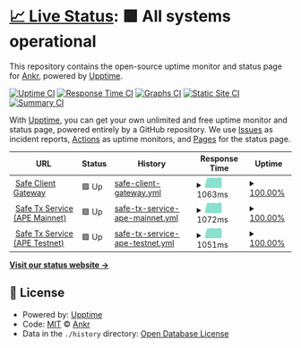 # [📈 Live Status](https://Ankr-network.github.io/safe-services-status): <!--live status--> **🟩 All systems operational**

This repository contains the open-source uptime monitor and status page for [Ankr](https://ankr.com/), powered by [Upptime](https://github.com/upptime/upptime).

[![Uptime CI](https://github.com/Ankr-network/safe-services-status/workflows/Uptime%20CI/badge.svg)](https://github.com/Ankr-network/safe-services-status/actions?query=workflow%3A%22Uptime+CI%22)
[![Response Time CI](https://github.com/Ankr-network/safe-services-status/workflows/Response%20Time%20CI/badge.svg)](https://github.com/Ankr-network/safe-services-status/actions?query=workflow%3A%22Response+Time+CI%22)
[![Graphs CI](https://github.com/Ankr-network/safe-services-status/workflows/Graphs%20CI/badge.svg)](https://github.com/Ankr-network/safe-services-status/actions?query=workflow%3A%22Graphs+CI%22)
[![Static Site CI](https://github.com/Ankr-network/safe-services-status/workflows/Static%20Site%20CI/badge.svg)](https://github.com/Ankr-network/safe-services-status/actions?query=workflow%3A%22Static+Site+CI%22)
[![Summary CI](https://github.com/Ankr-network/safe-services-status/workflows/Summary%20CI/badge.svg)](https://github.com/Ankr-network/safe-services-status/actions?query=workflow%3A%22Summary+CI%22)

With [Upptime](https://upptime.js.org), you can get your own unlimited and free uptime monitor and status page, powered entirely by a GitHub repository. We use [Issues](https://github.com/Ankr-network/safe-services-status/issues) as incident reports, [Actions](https://github.com/Ankr-network/safe-services-status/actions) as uptime monitors, and [Pages](https://Ankr-network.github.io/safe-services-status) for the status page.

<!--start: status pages-->
<!-- This summary is generated by Upptime (https://github.com/upptime/upptime) -->
<!-- Do not edit this manually, your changes will be overwritten -->
<!-- prettier-ignore -->
| URL | Status | History | Response Time | Uptime |
| --- | ------ | ------- | ------------- | ------ |
| <img alt="" src="https://favicons.githubusercontent.com/gnosis-gateway.metaapesgame.com" height="13"> [Safe Client Gateway](https://gnosis-gateway.metaapesgame.com/health/) | 🟩 Up | [safe-client-gateway.yml](https://github.com/Ankr-network/safe-services-status/commits/HEAD/history/safe-client-gateway.yml) | <details><summary><img alt="Response time graph" src="./graphs/safe-client-gateway/response-time-week.png" height="20"> 1063ms</summary><br><a href="https://Ankr-network.github.io/safe-services-status/history/safe-client-gateway"><img alt="Response time 1043" src="https://img.shields.io/endpoint?url=https%3A%2F%2Fraw.githubusercontent.com%2FAnkr-network%2Fsafe-services-status%2FHEAD%2Fapi%2Fsafe-client-gateway%2Fresponse-time.json"></a><br><a href="https://Ankr-network.github.io/safe-services-status/history/safe-client-gateway"><img alt="24-hour response time 1071" src="https://img.shields.io/endpoint?url=https%3A%2F%2Fraw.githubusercontent.com%2FAnkr-network%2Fsafe-services-status%2FHEAD%2Fapi%2Fsafe-client-gateway%2Fresponse-time-day.json"></a><br><a href="https://Ankr-network.github.io/safe-services-status/history/safe-client-gateway"><img alt="7-day response time 1063" src="https://img.shields.io/endpoint?url=https%3A%2F%2Fraw.githubusercontent.com%2FAnkr-network%2Fsafe-services-status%2FHEAD%2Fapi%2Fsafe-client-gateway%2Fresponse-time-week.json"></a><br><a href="https://Ankr-network.github.io/safe-services-status/history/safe-client-gateway"><img alt="30-day response time 1043" src="https://img.shields.io/endpoint?url=https%3A%2F%2Fraw.githubusercontent.com%2FAnkr-network%2Fsafe-services-status%2FHEAD%2Fapi%2Fsafe-client-gateway%2Fresponse-time-month.json"></a><br><a href="https://Ankr-network.github.io/safe-services-status/history/safe-client-gateway"><img alt="1-year response time 1043" src="https://img.shields.io/endpoint?url=https%3A%2F%2Fraw.githubusercontent.com%2FAnkr-network%2Fsafe-services-status%2FHEAD%2Fapi%2Fsafe-client-gateway%2Fresponse-time-year.json"></a></details> | <details><summary><a href="https://Ankr-network.github.io/safe-services-status/history/safe-client-gateway">100.00%</a></summary><a href="https://Ankr-network.github.io/safe-services-status/history/safe-client-gateway"><img alt="All-time uptime 99.91%" src="https://img.shields.io/endpoint?url=https%3A%2F%2Fraw.githubusercontent.com%2FAnkr-network%2Fsafe-services-status%2FHEAD%2Fapi%2Fsafe-client-gateway%2Fuptime.json"></a><br><a href="https://Ankr-network.github.io/safe-services-status/history/safe-client-gateway"><img alt="24-hour uptime 100.00%" src="https://img.shields.io/endpoint?url=https%3A%2F%2Fraw.githubusercontent.com%2FAnkr-network%2Fsafe-services-status%2FHEAD%2Fapi%2Fsafe-client-gateway%2Fuptime-day.json"></a><br><a href="https://Ankr-network.github.io/safe-services-status/history/safe-client-gateway"><img alt="7-day uptime 100.00%" src="https://img.shields.io/endpoint?url=https%3A%2F%2Fraw.githubusercontent.com%2FAnkr-network%2Fsafe-services-status%2FHEAD%2Fapi%2Fsafe-client-gateway%2Fuptime-week.json"></a><br><a href="https://Ankr-network.github.io/safe-services-status/history/safe-client-gateway"><img alt="30-day uptime 99.91%" src="https://img.shields.io/endpoint?url=https%3A%2F%2Fraw.githubusercontent.com%2FAnkr-network%2Fsafe-services-status%2FHEAD%2Fapi%2Fsafe-client-gateway%2Fuptime-month.json"></a><br><a href="https://Ankr-network.github.io/safe-services-status/history/safe-client-gateway"><img alt="1-year uptime 99.91%" src="https://img.shields.io/endpoint?url=https%3A%2F%2Fraw.githubusercontent.com%2FAnkr-network%2Fsafe-services-status%2FHEAD%2Fapi%2Fsafe-client-gateway%2Fuptime-year.json"></a></details>
| <img alt="" src="https://favicons.githubusercontent.com/gnosis-service-apem.metaapesgame.com" height="13"> [Safe Tx Service (APE Mainnet)](https://gnosis-service-apem.metaapesgame.com/check/) | 🟩 Up | [safe-tx-service-ape-mainnet.yml](https://github.com/Ankr-network/safe-services-status/commits/HEAD/history/safe-tx-service-ape-mainnet.yml) | <details><summary><img alt="Response time graph" src="./graphs/safe-tx-service-ape-mainnet/response-time-week.png" height="20"> 1072ms</summary><br><a href="https://Ankr-network.github.io/safe-services-status/history/safe-tx-service-ape-mainnet"><img alt="Response time 1046" src="https://img.shields.io/endpoint?url=https%3A%2F%2Fraw.githubusercontent.com%2FAnkr-network%2Fsafe-services-status%2FHEAD%2Fapi%2Fsafe-tx-service-ape-mainnet%2Fresponse-time.json"></a><br><a href="https://Ankr-network.github.io/safe-services-status/history/safe-tx-service-ape-mainnet"><img alt="24-hour response time 1077" src="https://img.shields.io/endpoint?url=https%3A%2F%2Fraw.githubusercontent.com%2FAnkr-network%2Fsafe-services-status%2FHEAD%2Fapi%2Fsafe-tx-service-ape-mainnet%2Fresponse-time-day.json"></a><br><a href="https://Ankr-network.github.io/safe-services-status/history/safe-tx-service-ape-mainnet"><img alt="7-day response time 1072" src="https://img.shields.io/endpoint?url=https%3A%2F%2Fraw.githubusercontent.com%2FAnkr-network%2Fsafe-services-status%2FHEAD%2Fapi%2Fsafe-tx-service-ape-mainnet%2Fresponse-time-week.json"></a><br><a href="https://Ankr-network.github.io/safe-services-status/history/safe-tx-service-ape-mainnet"><img alt="30-day response time 1046" src="https://img.shields.io/endpoint?url=https%3A%2F%2Fraw.githubusercontent.com%2FAnkr-network%2Fsafe-services-status%2FHEAD%2Fapi%2Fsafe-tx-service-ape-mainnet%2Fresponse-time-month.json"></a><br><a href="https://Ankr-network.github.io/safe-services-status/history/safe-tx-service-ape-mainnet"><img alt="1-year response time 1046" src="https://img.shields.io/endpoint?url=https%3A%2F%2Fraw.githubusercontent.com%2FAnkr-network%2Fsafe-services-status%2FHEAD%2Fapi%2Fsafe-tx-service-ape-mainnet%2Fresponse-time-year.json"></a></details> | <details><summary><a href="https://Ankr-network.github.io/safe-services-status/history/safe-tx-service-ape-mainnet">100.00%</a></summary><a href="https://Ankr-network.github.io/safe-services-status/history/safe-tx-service-ape-mainnet"><img alt="All-time uptime 100.00%" src="https://img.shields.io/endpoint?url=https%3A%2F%2Fraw.githubusercontent.com%2FAnkr-network%2Fsafe-services-status%2FHEAD%2Fapi%2Fsafe-tx-service-ape-mainnet%2Fuptime.json"></a><br><a href="https://Ankr-network.github.io/safe-services-status/history/safe-tx-service-ape-mainnet"><img alt="24-hour uptime 100.00%" src="https://img.shields.io/endpoint?url=https%3A%2F%2Fraw.githubusercontent.com%2FAnkr-network%2Fsafe-services-status%2FHEAD%2Fapi%2Fsafe-tx-service-ape-mainnet%2Fuptime-day.json"></a><br><a href="https://Ankr-network.github.io/safe-services-status/history/safe-tx-service-ape-mainnet"><img alt="7-day uptime 100.00%" src="https://img.shields.io/endpoint?url=https%3A%2F%2Fraw.githubusercontent.com%2FAnkr-network%2Fsafe-services-status%2FHEAD%2Fapi%2Fsafe-tx-service-ape-mainnet%2Fuptime-week.json"></a><br><a href="https://Ankr-network.github.io/safe-services-status/history/safe-tx-service-ape-mainnet"><img alt="30-day uptime 100.00%" src="https://img.shields.io/endpoint?url=https%3A%2F%2Fraw.githubusercontent.com%2FAnkr-network%2Fsafe-services-status%2FHEAD%2Fapi%2Fsafe-tx-service-ape-mainnet%2Fuptime-month.json"></a><br><a href="https://Ankr-network.github.io/safe-services-status/history/safe-tx-service-ape-mainnet"><img alt="1-year uptime 100.00%" src="https://img.shields.io/endpoint?url=https%3A%2F%2Fraw.githubusercontent.com%2FAnkr-network%2Fsafe-services-status%2FHEAD%2Fapi%2Fsafe-tx-service-ape-mainnet%2Fuptime-year.json"></a></details>
| <img alt="" src="https://favicons.githubusercontent.com/gnosis-service-apet.metaapesgame.com" height="13"> [Safe Tx Service (APE Testnet)](https://gnosis-service-apet.metaapesgame.com/check/) | 🟩 Up | [safe-tx-service-ape-testnet.yml](https://github.com/Ankr-network/safe-services-status/commits/HEAD/history/safe-tx-service-ape-testnet.yml) | <details><summary><img alt="Response time graph" src="./graphs/safe-tx-service-ape-testnet/response-time-week.png" height="20"> 1051ms</summary><br><a href="https://Ankr-network.github.io/safe-services-status/history/safe-tx-service-ape-testnet"><img alt="Response time 1040" src="https://img.shields.io/endpoint?url=https%3A%2F%2Fraw.githubusercontent.com%2FAnkr-network%2Fsafe-services-status%2FHEAD%2Fapi%2Fsafe-tx-service-ape-testnet%2Fresponse-time.json"></a><br><a href="https://Ankr-network.github.io/safe-services-status/history/safe-tx-service-ape-testnet"><img alt="24-hour response time 1076" src="https://img.shields.io/endpoint?url=https%3A%2F%2Fraw.githubusercontent.com%2FAnkr-network%2Fsafe-services-status%2FHEAD%2Fapi%2Fsafe-tx-service-ape-testnet%2Fresponse-time-day.json"></a><br><a href="https://Ankr-network.github.io/safe-services-status/history/safe-tx-service-ape-testnet"><img alt="7-day response time 1051" src="https://img.shields.io/endpoint?url=https%3A%2F%2Fraw.githubusercontent.com%2FAnkr-network%2Fsafe-services-status%2FHEAD%2Fapi%2Fsafe-tx-service-ape-testnet%2Fresponse-time-week.json"></a><br><a href="https://Ankr-network.github.io/safe-services-status/history/safe-tx-service-ape-testnet"><img alt="30-day response time 1040" src="https://img.shields.io/endpoint?url=https%3A%2F%2Fraw.githubusercontent.com%2FAnkr-network%2Fsafe-services-status%2FHEAD%2Fapi%2Fsafe-tx-service-ape-testnet%2Fresponse-time-month.json"></a><br><a href="https://Ankr-network.github.io/safe-services-status/history/safe-tx-service-ape-testnet"><img alt="1-year response time 1040" src="https://img.shields.io/endpoint?url=https%3A%2F%2Fraw.githubusercontent.com%2FAnkr-network%2Fsafe-services-status%2FHEAD%2Fapi%2Fsafe-tx-service-ape-testnet%2Fresponse-time-year.json"></a></details> | <details><summary><a href="https://Ankr-network.github.io/safe-services-status/history/safe-tx-service-ape-testnet">100.00%</a></summary><a href="https://Ankr-network.github.io/safe-services-status/history/safe-tx-service-ape-testnet"><img alt="All-time uptime 100.00%" src="https://img.shields.io/endpoint?url=https%3A%2F%2Fraw.githubusercontent.com%2FAnkr-network%2Fsafe-services-status%2FHEAD%2Fapi%2Fsafe-tx-service-ape-testnet%2Fuptime.json"></a><br><a href="https://Ankr-network.github.io/safe-services-status/history/safe-tx-service-ape-testnet"><img alt="24-hour uptime 100.00%" src="https://img.shields.io/endpoint?url=https%3A%2F%2Fraw.githubusercontent.com%2FAnkr-network%2Fsafe-services-status%2FHEAD%2Fapi%2Fsafe-tx-service-ape-testnet%2Fuptime-day.json"></a><br><a href="https://Ankr-network.github.io/safe-services-status/history/safe-tx-service-ape-testnet"><img alt="7-day uptime 100.00%" src="https://img.shields.io/endpoint?url=https%3A%2F%2Fraw.githubusercontent.com%2FAnkr-network%2Fsafe-services-status%2FHEAD%2Fapi%2Fsafe-tx-service-ape-testnet%2Fuptime-week.json"></a><br><a href="https://Ankr-network.github.io/safe-services-status/history/safe-tx-service-ape-testnet"><img alt="30-day uptime 100.00%" src="https://img.shields.io/endpoint?url=https%3A%2F%2Fraw.githubusercontent.com%2FAnkr-network%2Fsafe-services-status%2FHEAD%2Fapi%2Fsafe-tx-service-ape-testnet%2Fuptime-month.json"></a><br><a href="https://Ankr-network.github.io/safe-services-status/history/safe-tx-service-ape-testnet"><img alt="1-year uptime 100.00%" src="https://img.shields.io/endpoint?url=https%3A%2F%2Fraw.githubusercontent.com%2FAnkr-network%2Fsafe-services-status%2FHEAD%2Fapi%2Fsafe-tx-service-ape-testnet%2Fuptime-year.json"></a></details>

<!--end: status pages-->

[**Visit our status website →**](https://Ankr-network.github.io/safe-services-status)

## 📄 License

- Powered by: [Upptime](https://github.com/upptime/upptime)
- Code: [MIT](./LICENSE) © [Ankr](https://ankr.com/)
- Data in the `./history` directory: [Open Database License](https://opendatacommons.org/licenses/odbl/1-0/)
